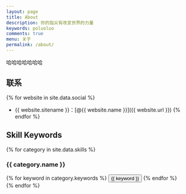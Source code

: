 ```yaml
---
layout: page
title: About
description: 你的指尖有改变世界的力量
keywords: poluoluo
comments: true
menu: 关于
permalink: /about/
---
```


哈哈哈哈哈哈哈

## 联系

{% for website in site.data.social %}
* {{ website.sitename }}：[@{{ website.name }}]({{ website.url }})
{% endfor %}

## Skill Keywords

{% for category in site.data.skills %}
### {{ category.name }}
<div class="btn-inline">
{% for keyword in category.keywords %}
<button class="btn btn-outline" type="button">{{ keyword }}</button>
{% endfor %}
</div>
{% endfor %}
